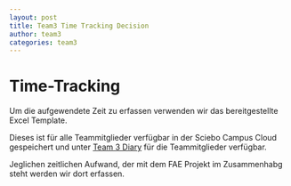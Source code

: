 ```yaml
---
layout: post
title: Team3 Time Tracking Decision
author: team3
categories: team3
---
```


# Time-Tracking

Um die aufgewendete Zeit zu erfassen verwenden wir das bereitgestellte Excel Template.

Dieses ist für alle Teammitglieder verfügbar in der Sciebo Campus Cloud gespeichert und unter 
[Team 3 Diary](https://th-koeln.sciebo.de/apps/onlyoffice/370822622?filePath=%2FFAE%2Fdiary_team_3.xlsx) 
für die Teammitglieder verfügbar.

Jeglichen zeitlichen Aufwand, der mit dem FAE Projekt im Zusammenhabg steht werden wir dort erfassen.